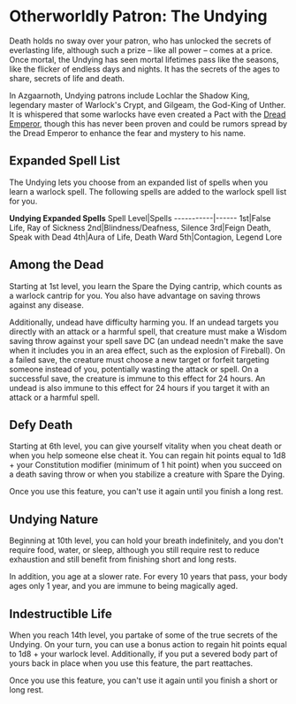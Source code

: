 # Otherworldly Patron: The Undying
Death holds no sway over your patron, who has unlocked the secrets of everlasting life, although such a prize – like all power – comes at a price. Once mortal, the Undying has seen mortal lifetimes pass like the seasons, like the flicker of endless days and nights. It has the secrets of the ages to share, secrets of life and death.

In Azgaarnoth, Undying patrons include Lochlar the Shadow King, legendary master of Warlock's Crypt, and Gilgeam, the God-King of Unther. It is whispered that some warlocks have even created a Pact with the [Dread Emperor](../../People/DreadEmperor.md), though this has never been proven and could be rumors spread by the Dread Emperor to enhance the fear and mystery to his name.

## Expanded Spell List
The Undying lets you choose from an expanded list of spells when you learn a warlock spell. The following spells are added to the warlock spell list for you.

**Undying Expanded Spells**
Spell Level|Spells
-----------|------
1st|False Life, Ray of Sickness
2nd|Blindness/Deafness, Silence
3rd|Feign Death, Speak with Dead
4th|Aura of Life, Death Ward
5th|Contagion, Legend Lore

## Among the Dead
Starting at 1st level, you learn the Spare the Dying cantrip, which counts as a warlock cantrip for you. You also have advantage on saving throws against any disease.

Additionally, undead have difficulty harming you. If an undead targets you directly with an attack or a harmful spell, that creature must make a Wisdom saving throw against your spell save DC (an undead needn't make the save when it includes you in an area effect, such as the explosion of Fireball). On a failed save, the creature must choose a new target or forfeit targeting someone instead of you, potentially wasting the attack or spell. On a successful save, the creature is immune to this effect for 24 hours. An undead is also immune to this effect for 24 hours if you target it with an attack or a harmful spell.

## Defy Death
Starting at 6th level, you can give yourself vitality when you cheat death or when you help someone else cheat it. You can regain hit points equal to 1d8 + your Constitution modifier (minimum of 1 hit point) when you succeed on a death saving throw or when you stabilize a creature with Spare the Dying.

Once you use this feature, you can't use it again until you finish a long rest.

## Undying Nature
Beginning at 10th level, you can hold your breath indefinitely, and you don't require food, water, or sleep, although you still require rest to reduce exhaustion and still benefit from finishing short and long rests.

In addition, you age at a slower rate. For every 10 years that pass, your body ages only 1 year, and you are immune to being magically aged.

## Indestructible Life
When you reach 14th level, you partake of some of the true secrets of the Undying. On your turn, you can use a bonus action to regain hit points equal to 1d8 + your warlock level. Additionally, if you put a severed body part of yours back in place when you use this feature, the part reattaches.

Once you use this feature, you can't use it again until you finish a short or long rest.
